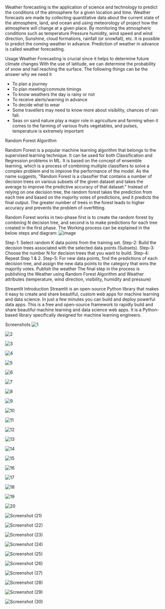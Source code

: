 Weather forecasting is the application of science and technology
to predict the conditions of the atmosphere for a given location and
time. Weather forecasts are made by collecting quantitative data about the current state of the
atmosphere, land, and ocean and using meteorology of project how
the atmosphere will change at a given place. By monitoring the
atmospheric conditions such as temperature Pressure humidity, wind
speed and wind direction, Sunshine, cloud formations, rainfall (or
snowfall), etc. It is possible to predict the coming weather in advance.
Prediction of weather in advance is called weather forecasting.

Usage
Weather Forecasting is crucial since it helps to determine future
climate changes With the use of latitude, we can determine the
probability of snow and hail reaching the surface.
The following things can be the answer why we need it
+ To plan a journey
+ To plan meeting/commute timings
+ To know weathers the day is rainy or not
+ To receive alerts/warning in advance
+ To decide what to wear
+ Some travellers may need to know more about visibility, chances of
rain fall.
+ Seas on sand nature play a major role in agriculture and farming when
it comes to the farming of various fruits vegetables, and pulses,
temperature is extremely important

Random Forest Algorithm

Random Forest is a popular machine learning algorithm that
belongs to the supervised learning technique. It can be used for both
Classification and Regression problems in ML. It is based on the concept
of ensemble learning, which is a process of combining multiple
classifiers to solve a complex problem and to improve the performance
of the model.
As the name suggests, "Random Forest is a classifier that contains
a number of decision trees on various subsets of the given dataset and
takes the average to improve the predictive accuracy of that dataset."
Instead of relying on one decision tree, the random forest takes the
prediction from each tree and based on the majority votes of
predictions, and it predicts the final output.
The greater number of trees in the forest leads to higher accuracy
and prevents the problem of overfitting.
 

Random Forest works in two-phase first is to create the random
forest by combining N decision tree, and second is to make predictions
for each tree created in the first phase.
The Working process can be explained in the below steps and
diagram:
![image](https://github.com/Harikrishna656/WeatherForcasting/assets/141383660/de2e7aed-6fe3-483e-8429-24f9ca7fa4d2)

Step-1: Select random K data points from the training set.
Step-2: Build the decision trees associated with the selected data
points (Subsets).
Step-3: Choose the number N for decision trees that you want to
build.
Step-4: Repeat Step 1 & 2.
Step-5: For new data points, find the predictions of each decision
tree, and assign the new data points to the category that wins the
majority votes.
Publish the weather
The final step in the process is publishing the Weather using
Random Forest Algorithm and Weather attributes (temperature, wind
direction, visibility, humidity and pressure)

Streamlit
Introduction
Streamlit is an open-source Python library that makes it easy to
create and share beautiful, custom web apps for machine learning and
data science. In just a few minutes you can build and deploy powerful
data apps.
This is a free and open-source framework to rapidly build and share
beautiful machine learning and data science web apps. It is a Python-
based library specifically designed for machine learning engineers.

Screenshots
![1](https://github.com/Harikrishna656/WeatherForcasting/assets/141383660/dd5ab231-2ca1-4b11-8192-c4fd24ea4429)

![2](https://github.com/Harikrishna656/WeatherForcasting/assets/141383660/16e9bcf5-e176-46ff-b255-1e6bd980076b)

![3](https://github.com/Harikrishna656/WeatherForcasting/assets/141383660/f4c70050-8208-4390-a32e-b3eee8bc22c0)

![4](https://github.com/Harikrishna656/WeatherForcasting/assets/141383660/243d3475-c2c5-425c-811a-77b1fa08537a)

![5](https://github.com/Harikrishna656/WeatherForcasting/assets/141383660/ab652fee-a760-467d-a602-93ec3b3a2274)

![6](https://github.com/Harikrishna656/WeatherForcasting/assets/141383660/3f434ddb-99fc-433f-8c4b-b1d64bb5999c)

![7](https://github.com/Harikrishna656/WeatherForcasting/assets/141383660/c3b85c4a-6681-4443-a47a-303bb75cc926)

![8](https://github.com/Harikrishna656/WeatherForcasting/assets/141383660/f515ab94-4be9-4bff-99d3-6248cfc0b946)

![9](https://github.com/Harikrishna656/WeatherForcasting/assets/141383660/8f3cf20e-c7ba-458a-b0b1-642125a734ad)

![10](https://github.com/Harikrishna656/WeatherForcasting/assets/141383660/0b607c02-f40c-4ec8-ae59-98b8c5f4ad11)

![11](https://github.com/Harikrishna656/WeatherForcasting/assets/141383660/a1acf4fc-16b4-4d05-8d76-fbdb7502b8e4)

![12](https://github.com/Harikrishna656/WeatherForcasting/assets/141383660/5dd6108c-81bc-4cce-8bf7-4e600f789aea)

![13](https://github.com/Harikrishna656/WeatherForcasting/assets/141383660/12ba5c4b-7c91-49cf-aeb1-97ddfdbead89)

![14](https://github.com/Harikrishna656/WeatherForcasting/assets/141383660/9537fa79-7e85-486a-9dd5-4522b33f0669)

![15](https://github.com/Harikrishna656/WeatherForcasting/assets/141383660/1f1eb8ae-9d9e-489d-b892-85211821d904)

![16](https://github.com/Harikrishna656/WeatherForcasting/assets/141383660/fd61ec9b-0135-476f-9165-2680aa7c7cf2)

![17](https://github.com/Harikrishna656/WeatherForcasting/assets/141383660/1d382382-6803-49fe-b1b4-61eddf4b71e1)

![18](https://github.com/Harikrishna656/WeatherForcasting/assets/141383660/dd637644-db61-4f3b-b02a-e74cafe5caa9)

![19](https://github.com/Harikrishna656/WeatherForcasting/assets/141383660/80f384c6-3c05-479a-b5b4-ac241607f7d0)

![20](https://github.com/Harikrishna656/WeatherForcasting/assets/141383660/812e2d5d-2d20-4710-811d-049a833a49b9)

![Screenshot (21)](https://github.com/Harikrishna656/WeatherForcasting/assets/141383660/844f208f-de67-49be-ba16-6861fdbf314b)

![Screenshot (22)](https://github.com/Harikrishna656/WeatherForcasting/assets/141383660/069727aa-3757-4395-a72c-308f0ba5d635)

![Screenshot (23)](https://github.com/Harikrishna656/WeatherForcasting/assets/141383660/6ec6f042-a843-4c3e-85c6-127a67691ebf)

![Screenshot (24)](https://github.com/Harikrishna656/WeatherForcasting/assets/141383660/1fb841da-2509-42d5-8147-b1e081a68440)

![Screenshot (25)](https://github.com/Harikrishna656/WeatherForcasting/assets/141383660/3464e434-ea2f-4faa-a8da-b2f66847a49c)

![Screenshot (26)](https://github.com/Harikrishna656/WeatherForcasting/assets/141383660/527bbc27-fd7c-495d-97f5-c2b604870ead)

![Screenshot (27)](https://github.com/Harikrishna656/WeatherForcasting/assets/141383660/b3f0c284-eb64-4103-96cc-ad55a562ca8e)

![Screenshot (28)](https://github.com/Harikrishna656/WeatherForcasting/assets/141383660/f8737bd6-ea7e-4596-abb3-1d12fb7879e4)

![Screenshot (29)](https://github.com/Harikrishna656/WeatherForcasting/assets/141383660/955f466c-6feb-4f71-a0e2-bd59748f9a32)

![Screenshot (30)](https://github.com/Harikrishna656/WeatherForcasting/assets/141383660/c4babecc-71e2-4d35-90c9-c45d9ced90c0)

